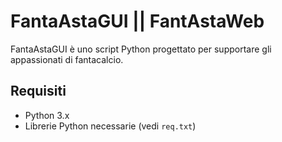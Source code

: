 # FantaAstaGUI || FantAstaWeb

FantaAstaGUI è uno script Python progettato per supportare gli appassionati di fantacalcio.


## Requisiti

- Python 3.x
- Librerie Python necessarie (vedi `req.txt`)
